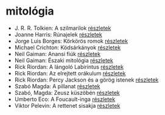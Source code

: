 # mitológia

- J. R. R. Tolkien: A szilmarilok [részletek](../_details/J.%20R.%20R.%20Tolkien.md#id_60)
- Joanne Harris: Rúnajelek [részletek](../_details/Joanne%20Harris.md#id_1125)
- Jorge Luis Borges: Körkörös romok [részletek](../_details/Jorge%20Luis%20Borges.md#id_1207)
- Michael Crichton: Ködsárkányok [részletek](../_details/Michael%20Crichton.md#id_755)
- Neil Gaiman: Anansi fiúk [részletek](../_details/Neil%20Gaiman.md#id_1432)
- Neil Gaiman: Északi mitológia [részletek](../_details/Neil%20Gaiman.md#id_1435)
- Rick Riordan: A lángoló Labirintus [részletek](../_details/Rick%20Riordan.md#id_1655)
- Rick Riordan: Az elrejtett orákulum [részletek](../_details/Rick%20Riordan.md#id_1656)
- Rick Riordan: Percy Jackson és a görög istenek [részletek](../_details/Rick%20Riordan.md#id_1660)
- Szabó Magda: A pillanat [részletek](../_details/Szab%C3%B3%20Magda.md#id_1336)
- Szabó, Magda: Zeusz küszöbén [részletek](../_details/Szab%C3%B3%2C%20Magda.md#id_1343)
- Umberto Eco: A Foucault-inga [részletek](../_details/Umberto%20Eco.md#id_1024)
- Viktor Pelevin: A rettenet sisakja [részletek](../_details/Viktor%20Pelevin.md#id_827)
